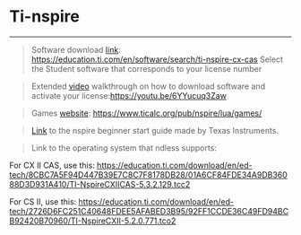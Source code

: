 # Ti-nspire

---
> Software download [link](https://education.ti.com/en/software/search/ti-nspire-cx-cas): https://education.ti.com/en/software/search/ti-nspire-cx-cas
Select the Student software that corresponds to your license number 

> Extended [video](https://youtu.be/6YYucuq3Zaw) walkthrough on how to download software and activate your license:https://youtu.be/6YYucuq3Zaw

> Games [website](https://www.ticalc.org/pub/nspire/lua/games/): https://www.ticalc.org/pub/nspire/lua/games/

> [Link](https://github.com/Z-Robert-Jia/Ti-nspire/tree/f3a3528d2e0f2fdbeed95019a25f2f2598db7354/getting_started_guide) to the nspire beginner start guide made by Texas Instruments. 

> Link to the operating system that ndless supports: 

For CX II CAS, use this: https://education.ti.com/download/en/ed-tech/8CBC7A5F94D447B39E7C8C7F8178DB28/01A6CF84FDE34A9DB36088D3D931A410/TI-NspireCXIICAS-5.3.2.129.tcc2

For CS II, use this: https://education.ti.com/download/en/ed-tech/2726D6FC251C40648FDEE5AFABED3B95/92FF1CCDE36C49FD94BCB92420B70960/TI-NspireCXII-5.2.0.771.tco2
